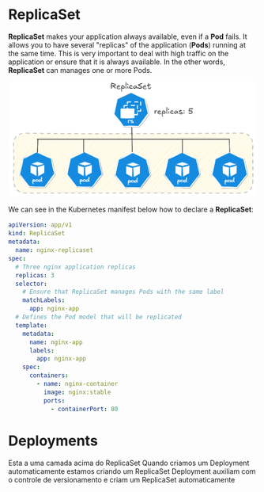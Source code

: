 # ReplicaSet

**ReplicaSet** makes your application always available, even if a **Pod** fails. It allows you to have several "replicas" of the application (**Pods**) running at the same time. This is very important to deal with high traffic on the application or ensure that it is always available. In the other words, **ReplicaSet** can manages one or more Pods.

![ReplicaSet](diagrams/ReplicaSet.png)

We can see in the Kubernetes manifest below how to declare a **ReplicaSet**:

```yml
apiVersion: app/v1
kind: ReplicaSet
metadata:
  name: nginx-replicaset
spec:
  # Three nginx application replicas
  replicas: 3 
  selector:
    # Ensure that ReplicaSet manages Pods with the same label
    matchLabels:
      app: nginx-app
  # Defines the Pod model that will be replicated
  template: 
    metadata:
      name: nginx-app
      labels:
        app: nginx-app
    spec:
      containers: 
        - name: nginx-container
          image: nginx:stable
          ports:
            - containerPort: 80
```


# Deployments

Esta a uma camada acima do ReplicaSet
Quando criamos um Deployment automaticamente estamos criando um ReplicaSet
Deployment auxiliam com o controle de versionamento e criam um ReplicaSet automaticamente